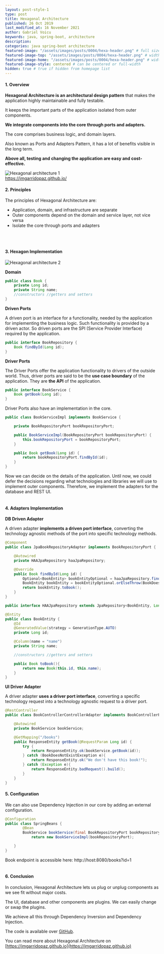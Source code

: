 ```yaml
---
layout: post-style-1
type: post
title: Hexagonal Architecture
published: 26 Oct 2019
last_modified_at: 16 November 2021
author: Gabriel Voicu
keywords: java, spring-boot, architecture 
description: 
categories: java spring-boot architecture
featured-image: "/assets/images/posts/0004/hexa-header.png" # full size
featured-image-top: "/assets/images/posts/0004/hexa-header.png" # width - 1200 (you can add the same URL as for featured-image) 
featured-image-home: "/assets/images/posts/0004/hexa-header.png" # width - 600 (you can add the same URL as for featured-image) [use ~square images for homepage-style-1]
featured-image-style: centered # can be centered or full-width
hidden: true # true if hidden from homepage list
---
```

#### 1. Overview
**Hexagonal Architecture is an architectural design pattern** that makes the application highly maintainable and fully testable.

It keeps the important parts of the application isolated from outer components.

**We integrate components into the core through ports and adapters.**

The core comprises business logic, and domain layers.

Also known as Ports and Adapters Pattern, it has a lot of benefits visible in the long term.

**Above all, testing and changing the application are easy and cost-effective.**

<div class="row mb-4">
    <div class="col-sm-12 col-lg-12 text-center">
        <img src="/assets/images/posts/0004/hexagonal-architecture-1.png" class="img-fluid img-thumbnail img-600" alt="Hexagonal architecture 1" />
        <br />
        <a href="https://jmgarridopaz.github.io/" target="_blank">https://jmgarridopaz.github.io/</a>
    </div>
</div>

#### 2. Principles
The principles of Hexagonal Architecture are:
- Application, domain, and infrastructure are separate
- Outer components depend on the domain and service layer, not vice versa
- Isolate the core through ports and adapters
<br />
<br />

#### 3. Hexagon Implementation

<div class="row mb-4">
    <div class="col-sm-12 col-lg-12 text-center">
        <img src="/assets/images/posts/0004/hexagonal-architecture.png" class="img-fluid img-thumbnail img-600" alt="Hexagonal architecture 2" />
    </div>
</div>

**Domain**
```java
public class Book {
    private Long id;
    private String name;
    //constructors //getters and setters 
}
```

**Driven Ports**

A driven port is an interface for a functionality, needed by the application for implementing the business logic. Such functionality is provided by a driven actor. So driven ports are the SPI (Service Provider Interface) required by the application.

```java
public interface BookRepository {
    Book findById(Long id);
}
```

**Driver Ports**

The Driver Ports offer the application functionality to drivers of the outside world. Thus, driver ports are said to be the **use case boundary** of the application. They are **the API** of the application.

```java
public interface BookService {
    Book getBook(Long id);
}
```

Driver Ports also have an implementation in the core.

```java
public class BookServiceImpl implements BookService {

    private BookRepositoryPort bookRepositoryPort;

    public BookServiceImpl(BookRepositoryPort bookRepositoryPort) {
        this.bookRepositoryPort = bookRepositoryPort;
    }

    public Book getBook(Long id) {
        return bookRepositoryPort.findById(id);
    }
}
```

Now we can decide on the details of the application. Until now, we could defer the decisions regarding what technologies and libraries we will use to implement outer components. Therefore, we implement the adapters for the database and REST UI.
<br />
<br />
#### 4. Adapters Implementation

**DB Driven Adapter**

A driven adapter **implements a driven port interface**, converting the technology agnostic methods of the port into specific technology methods.

```java
@Component
public class JpaBookRepositoryAdapter implements BookRepositoryPort {

    @Autowired
    private HAAJpaRepository haaJpaRepository;

    @Override
    public Book findById(Long id) {
        Optional<BookEntity> bookEntityOptional = haaJpaRepository.findById(id);
        BookEntity bookEntity = bookEntityOptional.orElseThrow(BookDoesNotExistException::new);
        return bookEntity.toBook();
    }
}
```
```java
public interface HAAJpaRepository extends JpaRepository<BookEntity, Long> {}
```
```java
@Entity
public class BookEntity {
    @Id
    @GeneratedValue(strategy = GenerationType.AUTO)
    private Long id;

    @Column(name = "name")
    private String name;

    //constructors //getters and setters 

    public Book toBook(){
        return new Book(this.id, this.name);
    }
}
```

**UI Driver Adapter**

A driver adapter **uses a driver port interface**, converting a specific technology request into a technology agnostic request to a driver port.

```java
@RestController
public class BookControllerControllerAdapter implements BookControllerPort {

    @Autowired
    private BookService bookService;

    @GetMapping("/books")
    public ResponseEntity getBook(@RequestParam Long id) {
        try {
            return ResponseEntity.ok(bookService.getBook(id));
        } catch (BookDoesNotExistException e){
            return ResponseEntity.ok("We don't have this book!");
        } catch (Exception e){
            return ResponseEntity.badRequest().build();
        }
    }
}
```

#### 5. Configuration
We can also use Dependency Injection in our core by adding an external configuration.

```java
@Configuration
public class SpringBeans {
        @Bean
        BookService bookService(final BookRepositoryPort bookRepositoryPort) {
            return new BookServiceImpl(bookRepositoryPort);

    }
}
```

Book endpoint is accessible here: http://host:8080/books?id=1
<br />
<br />
#### 6. Conclusion
In conclusion, Hexagonal Architecture lets us plug or unplug components as we see fit without major costs.

The UI, database and other components are plugins. We can easily change or swap the plugins.

We achieve all this through Dependency Inversion and Dependency Injection.

The code is available over [GitHub](https://github.com/WeInspireTech/websitetutorials).

You can read more about Hexagonal Architecture on [https://jmgarridopaz.github.io](https://jmgarridopaz.github.io)
